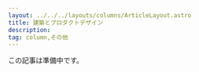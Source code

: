 ```yaml
---
layout: ../../../layouts/columns/ArticleLayout.astro
title: 建築とプロダクトデザイン
description:
tag: column,その他
---
```


この記事は準備中です。